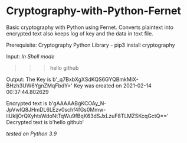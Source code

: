 # Cryptography-with-Python-Fernet
Basic cryptography with Python using Fernet.
Converts plaintext into encrypted text also keeps log of key and the data in text file.

Prerequisite:
Cryptography Python Library - pip3 install cryptography

Input:
*In Shell mode*
>>>hello github

Output:
The Key is b'_q7BxbXgXSdKQS6GYQBmkMiX-BHzh3UW6YgnZMqFbdY='
Key was created on 2021-02-14 00:37:44.802629

Encrypted text is b'gAAAAABgKCOAy_N-JpVwIQ8JHmDL6LEzv0schf4fGs0Mmw-ilUkljOrQXyhtsWdoNtTqWu9fBqK63dSJxLzuF8TLMZSKcqGctQ=='
Decrypted text is b'hello github'

*tested on Python 3.9*
